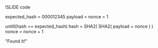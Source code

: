!SLIDE code

 expected_hash = 000012345
 payload = <some data related to things happening on the Bitcoin network>
 nonce = 1

 untill(hash == expected_hash) 
   hash = SHA2( SHA2( payload + nonce ) )
   nonce = nonce + 1

  "Found it!"
